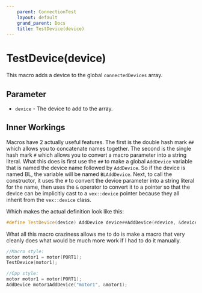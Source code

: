 ```yaml
---
    parent: ConnectionTest
    layout: default
    grand_parent: Docs
    title: TestDevice(device)
---
```

# TestDevice(device)
This macro adds a device to the global `connectedDevices` array. 

## Parameter
- `device` - The device to add to the array.

## Inner Workings
Macros have 2 actually useful features. The first is the double hash mark `##` which allows you to concatenate names together. The second is the single hash mark `#` which allows you to convert a macro parameter into a string literal. What this does is first use the `##` to make a global `AddDevice` variable that is named the device name followed by `AddDevice`. So if the device is named BL, the variable will be named `BLAddDevice`. Next, to call the constructor, it uses the `#` to convert the device parameter into a string literal for the name, then uses the `&` operator to convert it to a pointer so that the device can be implicitly cast to a `vex::device` pointer because they all inherit from the `vex::device` class.

Which makes the actual definition look like this:
```cpp
#define TestDevice(device) AddDevice device##AddDevice(#device, &device);
```

What all this macro craziness allows me to do is make a macro that very cleanly does what would be much more work if I had to do it manually.
```cpp
//Macro style:
motor motor1 = motor(PORT1);
TestDevice(motor1);

//Cpp style:
motor motor1 = motor(PORT1);
AddDevice motor1AddDevice("motor1", &motor1);
```